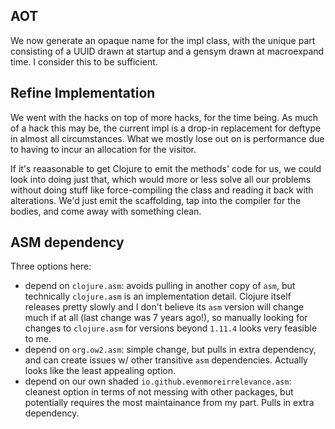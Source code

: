 ## AOT
We now generate an opaque name for the impl class, with the unique part consisting of a UUID drawn at startup and a gensym drawn at macroexpand time. I consider this to be sufficient.

## Refine Implementation
We went with the hacks on top of more hacks, for the time being. As much of a hack this may be, the current impl is a drop-in replacement for deftype in almost all circumstances.
What we mostly lose out on is performance due to having to incur an allocation for the visitor.

If it's reaasonable to get Clojure to emit the methods' code for us, we could look into doing just that, which would more or less solve all our problems without doing stuff like force-compiling the class and reading it back with alterations. We'd just emit the scaffolding, tap into the compiler for the bodies, and come away with something clean.

## ASM dependency
Three options here:
- depend on `clojure.asm`: avoids pulling in another copy of `asm`, but technically `clojure.asm` is an implementation detail. Clojure itself releases pretty slowly and I don't believe its `asm` version will change much if at all (last change was 7 years ago!), so manually looking for changes to `clojure.asm` for versions beyond `1.11.4` looks very feasible to me.
- depend on `org.ow2.asm`: simple change, but pulls in extra dependency, and can create issues w/ other transitive `asm` dependencies. Actually looks like the least appealing option.
- depend on our own shaded `io.github.evenmoreirrelevance.asm`: cleanest option in terms of not messing with other packages, but potentially requires the most maintainance from my part. Pulls in extra dependency.
